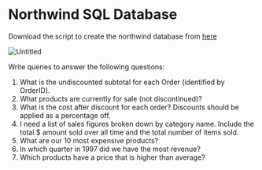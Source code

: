 # Northwind SQL Database 
Download the script to create the northwind database from [here](https://github.com/microsoft/sql-server-samples/raw/master/samples/databases/northwind-pubs/instnwnd.sql)

![Untitled](https://user-images.githubusercontent.com/76828201/132952337-f3f46159-90f8-4081-8c08-614db72ecb76.png)

Write queries to answer the following questions:
1. What is the undiscounted subtotal for each Order (identified by OrderID).
2. What products are currently for sale (not discontinued)?
3. What is the cost after discount for each order?  Discounts should be applied as a percentage off.
4. I need a list of sales figures broken down by category name.  Include the total $ amount sold over all time and the total number of items sold.
5. What are our 10 most expensive products?
6. In which quarter in 1997 did we have the most revenue?
7. Which products have a price that is higher than average?
